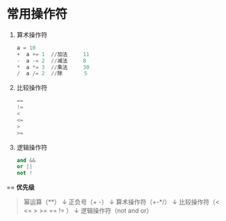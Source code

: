 # 常用操作符

1. 算术操作符

    ```python
    a = 10
    +  a += 1  //加法     11
    -  a -= 2  //减法     8
    *  a *= 3  //乘法     30
    /  a /= 2  //除       5
    ```
    
2. 比较操作符

    ```python
    ==
    !=
    <
    <=
    >
    >=
    ```
    
3. 逻辑操作符

    ```python
    and &&
    or ||
    not !
    ```

==
**优先级**

> 幂运算（**）
> ↓
> 正负号（+ -） 
> ↓
> 算术操作符（+-*/） 
> ↓
> 比较操作符（< <= > >= == != ） 
> ↓
> 逻辑操作符（not and or）

